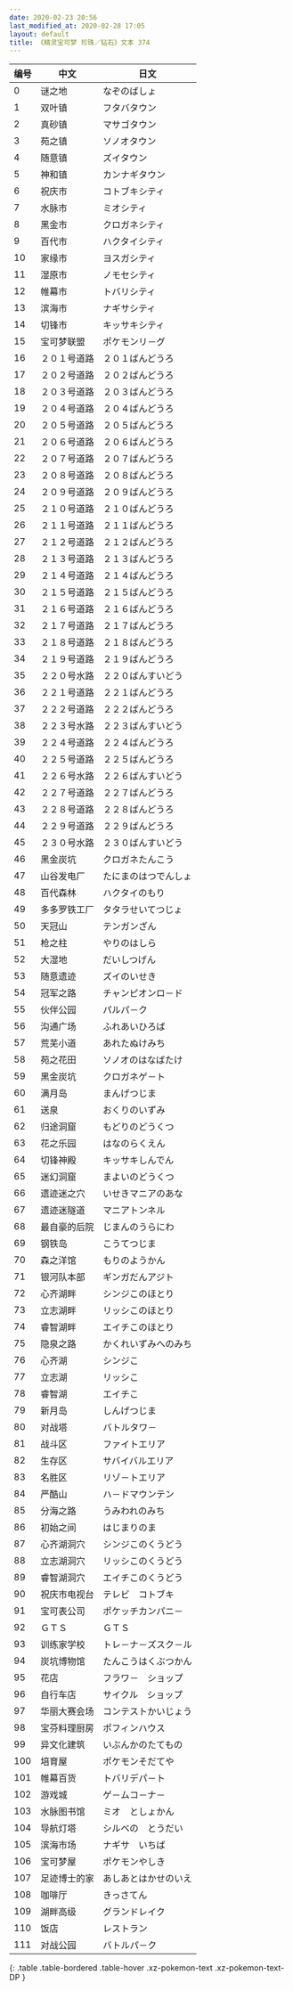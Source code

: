 ```yaml
---
date: 2020-02-23 20:56
last_modified_at: 2020-02-28 17:05
layout: default
title: 《精灵宝可梦 珍珠／钻石》文本 374
---
```

| 编号 | 中文 | 日文 |
| ---- | ---- | ---- |
| 0 | 谜之地 | なぞのばしょ |
| 1 | 双叶镇 | フタバタウン |
| 2 | 真砂镇 | マサゴタウン |
| 3 | 苑之镇 | ソノオタウン |
| 4 | 随意镇 | ズイタウン |
| 5 | 神和镇 | カンナギタウン |
| 6 | 祝庆市 | コトブキシティ |
| 7 | 水脉市 | ミオシティ |
| 8 | 黑金市 | クロガネシティ |
| 9 | 百代市 | ハクタイシティ |
| 10 | 家缘市 | ヨスガシティ |
| 11 | 湿原市 | ノモセシティ |
| 12 | 帷幕市 | トバリシティ |
| 13 | 滨海市 | ナギサシティ |
| 14 | 切锋市 | キッサキシティ |
| 15 | 宝可梦联盟 | ポケモンリ－グ |
| 16 | ２０１号道路 | ２０１ばんどうろ |
| 17 | ２０２号道路 | ２０２ばんどうろ |
| 18 | ２０３号道路 | ２０３ばんどうろ |
| 19 | ２０４号道路 | ２０４ばんどうろ |
| 20 | ２０５号道路 | ２０５ばんどうろ |
| 21 | ２０６号道路 | ２０６ばんどうろ |
| 22 | ２０７号道路 | ２０７ばんどうろ |
| 23 | ２０８号道路 | ２０８ばんどうろ |
| 24 | ２０９号道路 | ２０９ばんどうろ |
| 25 | ２１０号道路 | ２１０ばんどうろ |
| 26 | ２１１号道路 | ２１１ばんどうろ |
| 27 | ２１２号道路 | ２１２ばんどうろ |
| 28 | ２１３号道路 | ２１３ばんどうろ |
| 29 | ２１４号道路 | ２１４ばんどうろ |
| 30 | ２１５号道路 | ２１５ばんどうろ |
| 31 | ２１６号道路 | ２１６ばんどうろ |
| 32 | ２１７号道路 | ２１７ばんどうろ |
| 33 | ２１８号道路 | ２１８ばんどうろ |
| 34 | ２１９号道路 | ２１９ばんどうろ |
| 35 | ２２０号水路 | ２２０ばんすいどう |
| 36 | ２２１号道路 | ２２１ばんどうろ |
| 37 | ２２２号道路 | ２２２ばんどうろ |
| 38 | ２２３号水路 | ２２３ばんすいどう |
| 39 | ２２４号道路 | ２２４ばんどうろ |
| 40 | ２２５号道路 | ２２５ばんどうろ |
| 41 | ２２６号水路 | ２２６ばんすいどう |
| 42 | ２２７号道路 | ２２７ばんどうろ |
| 43 | ２２８号道路 | ２２８ばんどうろ |
| 44 | ２２９号道路 | ２２９ばんどうろ |
| 45 | ２３０号水路 | ２３０ばんすいどう |
| 46 | 黑金炭坑 | クロガネたんこう |
| 47 | 山谷发电厂 | たにまのはつでんしょ |
| 48 | 百代森林 | ハクタイのもり |
| 49 | 多多罗铁工厂 | タタラせいてつじょ |
| 50 | 天冠山 | テンガンざん |
| 51 | 枪之柱 | やりのはしら |
| 52 | 大湿地 | だいしつげん |
| 53 | 随意遗迹 | ズイのいせき |
| 54 | 冠军之路 | チャンピオンロ－ド |
| 55 | 伙伴公园 | パルパ－ク |
| 56 | 沟通广场 | ふれあいひろば |
| 57 | 荒芜小道 | あれたぬけみち |
| 58 | 苑之花田 | ソノオのはなばたけ |
| 59 | 黑金炭坑 | クロガネゲ－ト |
| 60 | 满月岛 | まんげつじま |
| 61 | 送泉 | おくりのいずみ |
| 62 | 归途洞窟 | もどりのどうくつ |
| 63 | 花之乐园 | はなのらくえん |
| 64 | 切锋神殿 | キッサキしんでん |
| 65 | 迷幻洞窟 | まよいのどうくつ |
| 66 | 遗迹迷之穴 | いせきマニアのあな |
| 67 | 遗迹迷隧道 | マニアトンネル |
| 68 | 最自豪的后院 | じまんのうらにわ |
| 69 | 钢铁岛 | こうてつじま |
| 70 | 森之洋馆 | もりのようかん |
| 71 | 银河队本部 | ギンガだんアジト |
| 72 | 心齐湖畔 | シンジこのほとり |
| 73 | 立志湖畔 | リッシこのほとり |
| 74 | 睿智湖畔 | エイチこのほとり |
| 75 | 隐泉之路 | かくれいずみへのみち |
| 76 | 心齐湖 | シンジこ |
| 77 | 立志湖 | リッシこ |
| 78 | 睿智湖 | エイチこ |
| 79 | 新月岛 | しんげつじま |
| 80 | 对战塔 | バトルタワ－ |
| 81 | 战斗区 | ファイトエリア |
| 82 | 生存区 | サバイバルエリア |
| 83 | 名胜区 | リゾ－トエリア |
| 84 | 严酷山 | ハ－ドマウンテン |
| 85 | 分海之路 | うみわれのみち |
| 86 | 初始之间 | はじまりのま |
| 87 | 心齐湖洞穴 | シンジこのくうどう |
| 88 | 立志湖洞穴 | リッシこのくうどう |
| 89 | 睿智湖洞穴 | エイチこのくうどう |
| 90 | 祝庆市电视台 | テレビ　コトブキ |
| 91 | 宝可表公司 | ポケッチカンパニ－ |
| 92 | ＧＴＳ | ＧＴＳ |
| 93 | 训练家学校 | トレ－ナ－ズスク－ル |
| 94 | 炭坑博物馆 | たんこうはくぶつかん |
| 95 | 花店 | フラワ－　ショップ |
| 96 | 自行车店 | サイクル　ショップ |
| 97 | 华丽大赛会场 | コンテストかいじょう |
| 98 | 宝芬料理厨房 | ポフィンハウス |
| 99 | 异文化建筑 | いぶんかのたてもの |
| 100 | 培育屋 | ポケモンそだてや |
| 101 | 帷幕百货 | トバリデパ－ト |
| 102 | 游戏城 | ゲ－ムコ－ナ－ |
| 103 | 水脉图书馆 | ミオ　としょかん |
| 104 | 导航灯塔 | シルベの　とうだい |
| 105 | 滨海市场 | ナギサ　いちば |
| 106 | 宝可梦屋 | ポケモンやしき |
| 107 | 足迹博士的家 | あしあとはかせのいえ |
| 108 | 咖啡厅 | きっさてん |
| 109 | 湖畔高级 | グランドレイク |
| 110 | 饭店 | レストラン |
| 111 | 对战公园 | バトルパ－ク |
{: .table .table-bordered .table-hover .xz-pokemon-text .xz-pokemon-text-DP }